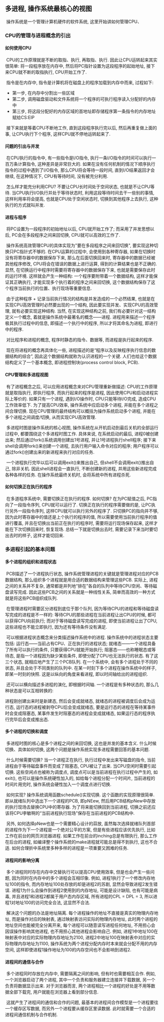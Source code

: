 ## 多进程, 操作系统最核心的视图

​		操作系统是一个管理计算机硬件的软件系统,  这里开始讲如何管理CPU、

### CPU的管理与进程概念的引出

#### 如何使用CPU

​		CPU的工作原理就是不断的取指、执行,  再取指、执行.  因此让CPU运转起来其实很简单:  将一段程序放在内存中,  然后将PC指针设置为这段程序的起始地址,  接下来CPU就不断的取指执行,  CPU开始工作了.

​		指令是在内存中,  指令是计算机将在磁盘上的程序加载到内存中而来,  过程如下:

- 第一步,  在内存中分割出一些区域
- 第二步,  调用磁盘驱动和文件系统将一个程序的可执行程序读入分配好的内存中
- 第三步,  将这段分配好的内存区域的首地址即存储程序第一条指令的内存地址赋给CS:EIP

​       接下来就是等着CPU不断地工作,  直到这段程序执行完以后,  然后再重复做上面的事,  让CPU执行下个程序,  这样CPU就不停地运转起来了.

#### 问题的引出与并发

​		在CPU执行的指令中,  有一些指令是I/O指令,  执行一条I/O指令的时间可以执行一百万条计算指令,  这种差异是非常巨大的.  如果在没有任何机制的情况下顺序执行指令的过程中遇到了I/O指令,  那么CPU将会等待一段时间,  直到I/O结果返回才会继续,  在这种情况下,  CPU有等待时间,  没有被充分利用.

​		 怎么样才能充分利用CPU?  不要让CPU长时间处于空间状态,  也就是不让CPU等待.  当CPU执行I/O执行并处于等待状态时,  利用这段等待时间去干一些别的事情,  这样利用率将会提高,  也就是CPU处于空闲状态时,  切换到其他程序上去执行,  这种执行的方式就叫并发.

#### 进程与程序

​		将PC设置为一段程序的初始地址以后,  CPU就开始工作了;  而采用了并发思想以后,  PC会在多段程序之间来回切换,  CPU就可以高效的工作了.

​		操作系统高效管理CPU的具体实现为"要在多段程序之间来回切换",  要实现这种切换只PC指针式不够的.   在CPU运算的过程中,  会使用到各种寄存器,  如果在切换时没有将寄存器中的数据保存下来,  那么在后面切换回来时,  寄存器中的数据已经被其他程序修改,  CPU将会在错误的数据上进行运算,  得到的计算结果也是不正确的.  显然,  在切换运行中程序时需要将寄存器中的数据保存下来,  也就是需要保存此时的运行环境.  这样就会产生一种结构:  一个程序要附带着一个数据结构,  这样才能保证其正确执行,  才能实现多个执行着的程序之间来回切换,  这个数据结构保存了这个程序当前执行的位置、执行现场等重要信息.

​		由于这种程序 + 记录当前执行情况的结构是并发造成的一个必然结果,  也就是在实现CPU高效管理时必然要出现的一个结构,  因此要实现并发、实现CPU的高效管理,  就有必要实现这种结构.  当然,  在实现这种结构之前,  我们有必要针对这一结构定义一个概念,  着就是操作系统中最著名的概念——进程.  进程用来描述一个程序极其执行过程中的信息,  即描述一个执行中的程序,  所以才将其命名为进程,  即进行中的程序.

​		对比程序和进程的概念,  程序时静态的指令、数据等,  而进程是执行起来的程序.

​		现在将进程的概念再具体化一些,  进程描述的是“程序以及反映程序执行信息的数据结构的综合”,  因此这个数据结构就称为认识进程的一个关键.  人们也给这个数据结构定义了一个基本概念,  即进程控制块(process control block, PCB).

#### CPU管理和多进程视图

​		有了进程概念之后,  可以应用进程概念来对CPU管理重新做描述: CPU的工作原理就是取指执行,  即执行程序,  而执行起来的程序是进程,  因此使用CPU和启动进程实际上等价的.  如果只有一个进程,  遇到I/O操作时,  CPU只能等待I/O完成,  造成CPU工作效率低下.  为了提高CPU效率,  操作系统中应启动多个进程,  并能在多个进程之间合理切换.  现在CPU管理的最终结构可以概括为操作系统启动多个进程,  并能在多个进程之间调度/切换,  从而实现CPU高效管理.

​		多进程时图是操作系统的核心视图,  操作系统在从开机启动到最后关机的全部运行过程中,  都要围绕这个多进程时图工作.  具体来说,  在系统启动的最后,  进程0被创建出来;  然后通过fork()系统调用创建出1号进程,  并让1号进程执行shell程序; 接下来shell会调用fork()来创建一个进程,  去执行用户输入命令对应的程序;  用户程序可以通过fork()创建出来的新进程来执行对应的任务.

​		一个进程执行完毕以后可以调用exit()来推出自己, 但shell不会调用exit()推出自己,  除非关机. 因此shell进程会一直执行,  不断创建新的进程,  并用这些新进程完成各种各样的任务.  在操作系统最终关机时,  会将系统中所有进程杀死.

#### 如何切换正在执行的程序

​		在多道程序系统中,   需要切换正在执行的程序.  如何切换?  在为PC赋值之后,  PC指向了一段指令序列,  CPU就可以运行了.  切换正在执行的程序需要做的是,  让PC执行另外一段指令序列,  这样CPU就可以执行另外的程序了.  只切换PC的指向并不够,  因为此时寄存器中的值还是上个执行的程序的值,  所以需要使用当前执行程序的值进行覆盖,  并且在切换出当前正在执行的程序时,  需要将运行现场保存起来,  这样才能在下次切换回来时,  恢复现场.  总结一下就是切换出去时,  需要记录下来当时要切出去时的样子,  这样才能切回来.

### 多进程引起的基本问题

#### 多个进程的组织和进程状态

​		PCB描述了一个进程执行状态,  操作系统管理进程的关键就是管理进程对应的PCB数据结构,  那么组织多个进程就是用合适的数据结构来管理这些PCB.  实际上,  进程之间的关系并不复杂,  通常都是并列地“排在”各自的队列中等待CPU空闲、等待磁盘读写完成.  因此这些PCB之间的关系就是一种线性关系,  简单而高效的一种方式就是将这些PCB组织成队列.

​		在管理进程时需要区分进程到底位于那个队列,  因为等待CPU的进程和等待磁盘读写完成的进程是不一样的:  等待CPU的那些进程在当前进程让出CPU的时候,  都可以获得CPU向前执行;  而对于等待磁盘读写完成的进程,  即使当前进程让出了CPU,  这些进程也不能立即执行,  因为还有等待条件没有满足.

​		可以根据进程状态概念来分类描述操作系统中的进程.  操作系统中的进程状态主要包括:  运行态——当前占有CPU、正在执行的进程状态;  就绪态——一个进程具备了所有可以执行的条件,  只要获得CPU就能开始执行;  阻塞态——也称睡眠态或等待态,  是指一个进程因为缺少某些条件,  即使分配了CPU也无法执行的状态.  有了这三个状态,  就相应地产生了三个PCB队列.  在一个系统中,  会有多个进程处于不同的状态,  并且会处于不同类别的队列中.  在某一时刻下多个进程在操作系统中的样子,  即某一时刻的快照.  这是以纵向的角度来看进程,  即以时间轴给出的进程组织.

​		还可以以横向描述多进程的演化,  即根据时间轴.  一个进程是有多种状态的,  那么几种状态是可以互相转换的:

进程刚创建出来时是新建态,  然后会变成就绪态,  就绪态的进程被调度后会成为运行态,  运行态的进程被剥夺CPU后会变成就绪态,  要是运行态的进程在等待某事件时会变成阻塞态,  某事件发生时阻塞态的进程会变成就绪态,  如果运行态的程序执行完毕后会变成推出态.

#### 多个进程的切换和调度

​		多进程时图的核心是多个进程之间的来回切换,  这也是并发的基本含义.  什么时候切换、具体如何切换,  这两个问题是操作系统实现多进程需要回答的基本问题.

​	 	什么时候需要切换?  当一个进程正在执行,  执行过程中发出来写磁盘的指令,  当前进程由于等待磁盘事件而变成了阻塞态,  CPU被让了出来.  当CPU空闲时需要引起切换.  这些空闲点也被称为调度点,  调度点可以是当前进程在执行过程中产生的,  如exit(),  也可以是操作系统硬性加入的,  如给每个进程分配一个时间片,  当前进程的时间片用完时,  操作系统会硬性加入一个调度点进行切换.

​		如何实现? 操作系统调用函数schedule()实现切换.  这个函数的实现原理很简单.  即从就绪队列中选出下一个进程的PCB,  即pNEew,  然后用PCB结构pNew中存放的执行现场去替换CPU中的寄存器.  为了将来能切换回到当前进程,  切换之前还应该将CPU李敏啊的“当前进程执行现场”保存在当前进程的PCB结构中.

​		另外, 如何选择pNew也是一个需要精心设计的蒜放,  虽然每次选择就绪队列首部的进程作为下一个进程是一个绝对公平的方案,  但是有些进程应该优先执行,  比如工作在前台的网页浏览器进程.  如果工作在前台的inching总是有限执行,  那么工作在后台的进程,  如编译整个操作系统的make进程就可能总是得不到执行,  这也不合适.  如何合理折中系统里多种多样的进程是一项重要又困难的任务.

#### 进程间的影响分离

​		多个进程同时存在内存中交替执行可以提高CPU使用效率,  但是也会产生一些问题,  因为同时在内存中的多个进程会互相印象.  例如,  进程1执行了一个修改内存地址100的指令,  而内存地址100处存放的却是进程2的苏剧,  显然会导致进程2发生错误.  进程1为什么会操作到进程2使用到的内存地址,  可能是设计缺陷,  也有可能是病毒,  并且进程1和进程2都属于用户态内存区域,  所有进程的CPL = DPL = 3,  所以进程1对地址100的访问完全合法,  这显然不合法.

​		解决这个问题的办法是地址隔离.  每个进程操作的地址不直接是真实的物理内存地址,  而是操作对应的映射表,    通过映射表访问实际的物理内存地址,  此时两个进程的地址空间也能被完全分离开来,  每个进程可以随意读写进程任何地址,  不用担心会因误操作影响其他进程,  也不用担心其他进程会影响自己.  例如,  进程1中地址100在映射表中对应的实际物理内存地址为2100,  进程2中地址100在映射表中对应的实际物理内存地址为1100,  操作系统为两个进程分配内存时本来就会分配不用的内存空间,  这样即使进程1操作地址为100的内存空间也不会影响到进程2.

#### 进程间的通信与合作

​		多个进程同时存放在内存中,  需要隔离之间的影响,  但有时也需要相互合作.  例如,  一个浏览器启动了两个进程,  其中一个负责和服务器建立连接并下载数据,  另一个负责将数据显示出来.  对于浏览器而言,  两个进程相比一个进程的好处是不用等数据全部下载完,  用户就能在浏览器上看到部分信息.

​		这就产生了进程间的通信和合作的问题,  最基本的进程间合作模型是一个进程要往一个缓存区写数据,  而另外一个进程要从缓存区里读数据.  此时就需要一个合适的进程间通信机制与合作机制.